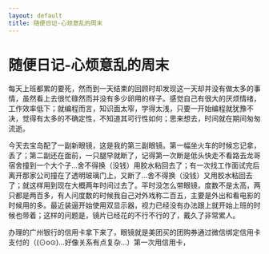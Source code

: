 ```yaml
---
layout: default
title: 随便日记-心烦意乱的周末
---  
```


# 随便日记-心烦意乱的周末

每天上班都累的要死，然而到一天结束的回顾时却发现这一天却并没有做太多的事情，虽然看上去很忙碌然而并没有多少卵用的样子。感觉自己有很大的厌烦情绪，工作效率低下；就编程而言，知识面太窄，学得太浅，只要一开始编程就犹豫不决，觉得有太多的不确定性，不知道其可行性如何；思来想去，时间就在期间匆匆流逝。  

今天去宝岛配了一副新眼镜，这是我的第三副眼镜。第一幅坐火车的时候忘记拿，丢了；第二副还在面前，一只腿早就断了，记得第一次断是低头快走不看路去龙哥宿舍撞到一个大个子...舍不得换（没钱）用胶水粘回去了；有一次找工作面试完后离开那家公司撞在了透明玻璃门上，又断了...舍不得换（没钱）又用胶水粘回去了；就这样用到现在大概两年时间过去了。平时没怎么带眼镜，度数不是太高，两只都是两百多，有人问度数的时候我自己对外戏称二百五，主要是外出和看电影的时候用的多。最近装逼开始使用双显示器，视力已经没有办法跟上就开始上班的时候也带着；这样的问题是，镜片已经花的不行不行的了，戴久了非常累人。  

办理的广州银行的信用卡拿下来了，眼镜就是美团买的团购券通过微信绑定信用卡支付的（(⊙o⊙)…好像关系有点复杂...）第一次用信用卡，
